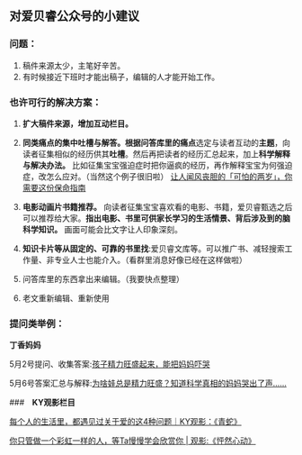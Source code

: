 ## **对爱贝睿公众号的小建议**

### **问题**：

1. 稿件来源太少，主笔好辛苦。
2. 有时候接近下班时才能出稿子，编辑的人才能开始工作。


### **也许可行的解决方案：**

1. **扩大稿件来源，增加互动栏目。**
  1. **同类痛点的集中吐槽与解答。**根据问答库里的**痛点**选定与读者互动的**主题**，向读者征集相似的经历供其**吐槽**。然后再把读者的经历汇总起来，加上**科学解释与解决办法。** 比如征集宝宝强迫症时把你逼疯的经历，再作解释宝宝为何强迫症，改怎么应对。（当然这个例子很旧啦）
        [让人闻风丧胆的「可怕的两岁」，你需要这份保命指南](https://mp.weixin.qq.com/s?__biz=MzAwMDI4NjY5OQ==&mid=2658206601&idx=1&sn=ffefbbc5c1f56390c72d4e4ca8218622&chksm=816ee90db619601b85cd9be12dbb307fe4bd71f8eafc40d10fb2daecc0b7141a01186d31656a&mpshare=1&scene=1&srcid=&rd2werd=1#wechat_redirect)
  
  2. **电影动画片书籍推荐。** 向读者征集宝宝喜欢看的电影、书籍，爱贝睿甄选之后可以推荐给大家。**指出电影、书里可供家长学习的生活情景、背后涉及到的脑科学知识。** 画面可能会比文字让人印象深刻。

3. **知识卡片等从固定的、可靠的书里找**:爱贝睿文库等。可以推广书、减轻搜索工作量、非专业人士也能介入。（看群里消息好像已经在这样做啦）

4. 问答库里的东西拿出来编辑。（我要快点整理）

5. 老文重新编辑、重新使用


### **提问类举例：**
**丁香妈妈**

5月2号提问、收集答案:[孩子精力旺盛起来，能把妈妈吓哭](https://mp.weixin.qq.com/s/aSXZZpqb6SOExt2b8-3NuQ)

5月6号答案汇总与解释:[为啥娃总是精力旺盛？知道科学真相的妈妈哭出了声......](https://mp.weixin.qq.com/s/A0SlHyI5gckMpNMkZY-4rw)


###　**KY观影栏目**

[每个人的生活里，都遇见过关于爱的这4种问题｜KY观影：《青蛇》](https://mp.weixin.qq.com/s/8W1pKHjlKO0-rXKiB5pMIg) 

[你只管做一个彩虹一样的人，等Ta慢慢学会欣赏你 | 观影:《怦然心动》](https://mp.weixin.qq.com/s/828GrruWl6_t_r_yyjBR0g)









